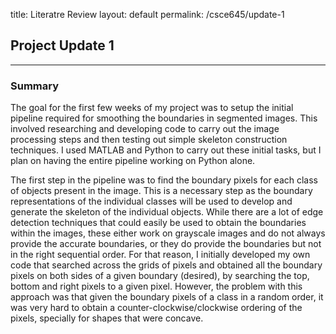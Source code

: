 title: Literatre Review
layout: default
permalink: /csce645/update-1

## Project Update 1
---
### Summary
The goal for the first few weeks of my project was to setup the initial pipeline required for smoothing the boundaries in segmented images. This involved researching and developing code to carry out the image processing steps and then testing out simple skeleton construction techniques. I used MATLAB and Python to carry out these initial tasks, but I plan on having the entire pipeline working on Python alone.

The first step in the pipeline was to find the boundary pixels for each class of objects present in the image. This is a necessary step as the boundary representations of the individual classes will be used to develop and generate the skeleton of the individual objects. While there are a lot of edge detection techniques that could easily be used to obtain the boundaries within the images, these either work on grayscale images and do not always provide the accurate boundaries, or they do provide the boundaries but not in the right sequential order. For that reason, I initially developed my own code that searched across the grids of pixels and obtained all the boundary pixels on both sides of a given boundary (desired), by searching the top, bottom and right pixels to a given pixel. However, the problem with this approach was that given the boundary pixels of a class in a random order, it was very hard to obtain a counter-clockwise/clockwise ordering of the pixels, specially for shapes that were concave.
